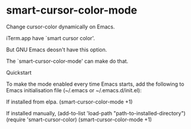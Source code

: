 smart-cursor-color-mode
============================

Change cursor-color dynamically on Emacs.

iTerm.app have `smart cursor color'.

But GNU Emacs deosn't have this option.

The `smart-cursor-color-mode' can make do that.

Quickstart

To make the mode enabled every time Emacs starts, add the following
to Emacs initialisation file (~/.emacs or ~/.emacs.d/init.el):

If installed from elpa.
      (smart-cursor-color-mode +1)

If installed manually,
      (add-to-list 'load-path "path-to-installed-directory")
      (require 'smart-cursor-color)
      (smart-cursor-color-mode +1)

